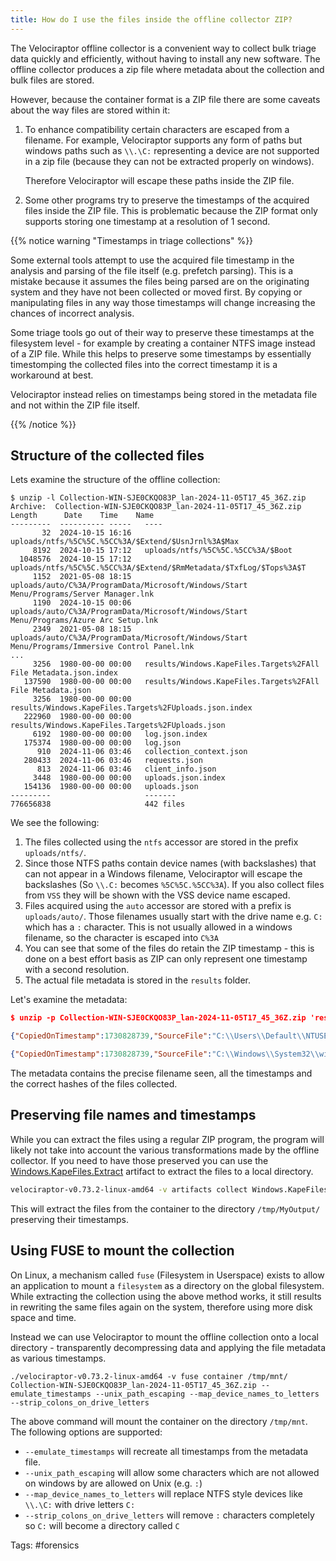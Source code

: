 ```yaml
---
title: How do I use the files inside the offline collector ZIP?
---
```


The Velociraptor offline collector is a convenient way to collect bulk
triage data quickly and efficiently, without having to install any new
software. The offline collector produces a zip file where metadata
about the collection and bulk files are stored.

However, because the container format is a ZIP file there are some
caveats about the way files are stored within it:

1. To enhance compatibility certain characters are escaped from a
   filename. For example, Velociraptor supports any form of paths but
   windows paths such as `\\.\C:` representing a device are not
   supported in a zip file (because they can not be extracted properly
   on windows).

   Therefore Velociraptor will escape these paths inside the ZIP file.

2. Some other programs try to preserve the timestamps of the acquired
   files inside the ZIP file. This is problematic because the ZIP
   format only supports storing one timestamp at a resolution of 1
   second.

{{% notice warning "Timestamps in triage collections" %}}

Some external tools attempt to use the acquired file timestamp in the
analysis and parsing of the file itself (e.g. prefetch parsing). This
is a mistake because it assumes the files being parsed are on the
originating system and they have not been collected or moved first. By
copying or manipulating files in any way those timestamps will change
increasing the chances of incorrect analysis.

Some triage tools go out of their way to preserve these timestamps at
the filesystem level - for example by creating a container NTFS image
instead of a ZIP file. While this helps to preserve some timestamps by
essentially timestomping the collected files into the correct
timestamp it is a workaround at best.

Velociraptor instead relies on timestamps being stored in the metadata
file and not within the ZIP file itself.

{{% /notice %}}

## Structure of the collected files

Lets examine the structure of the offline collection:

```
$ unzip -l Collection-WIN-SJE0CKQO83P_lan-2024-11-05T17_45_36Z.zip
Archive:  Collection-WIN-SJE0CKQO83P_lan-2024-11-05T17_45_36Z.zip
Length      Date    Time    Name
---------  ---------- -----   ----
       32  2024-10-15 16:16   uploads/ntfs/%5C%5C.%5CC%3A/$Extend/$UsnJrnl%3A$Max
     8192  2024-10-15 17:12   uploads/ntfs/%5C%5C.%5CC%3A/$Boot
  1048576  2024-10-15 17:12   uploads/ntfs/%5C%5C.%5CC%3A/$Extend/$RmMetadata/$TxfLog/$Tops%3A$T
     1152  2021-05-08 18:15   uploads/auto/C%3A/ProgramData/Microsoft/Windows/Start Menu/Programs/Server Manager.lnk
     1190  2024-10-15 00:06   uploads/auto/C%3A/ProgramData/Microsoft/Windows/Start Menu/Programs/Azure Arc Setup.lnk
     2349  2021-05-08 18:15   uploads/auto/C%3A/ProgramData/Microsoft/Windows/Start Menu/Programs/Immersive Control Panel.lnk
...
     3256  1980-00-00 00:00   results/Windows.KapeFiles.Targets%2FAll File Metadata.json.index
   137590  1980-00-00 00:00   results/Windows.KapeFiles.Targets%2FAll File Metadata.json
     3256  1980-00-00 00:00   results/Windows.KapeFiles.Targets%2FUploads.json.index
   222960  1980-00-00 00:00   results/Windows.KapeFiles.Targets%2FUploads.json
     6192  1980-00-00 00:00   log.json.index
   175374  1980-00-00 00:00   log.json
      910  2024-11-06 03:46   collection_context.json
   280433  2024-11-06 03:46   requests.json
      813  2024-11-06 03:46   client_info.json
     3448  1980-00-00 00:00   uploads.json.index
   154136  1980-00-00 00:00   uploads.json
---------                     -------
776656838                     442 files
```

We see the following:

1. The files collected using the `ntfs` accessor are stored in the
   prefix `uploads/ntfs/`.
2. Since those NTFS paths contain device names (with backslashes) that
   can not appear in a Windows filename, Velociraptor will escape the
   backslashes (So `\\.C:` becomes `%5C%5C.%5CC%3A`). If you also
   collect files from `VSS` they will be shown with the VSS device
   name escaped.
3. Files acquired using the `auto` accessor are stored with a prefix
   is `uploads/auto/`. Those filenames usually start with the drive
   name e.g. `C:` which has a `:` character. This is not usually
   allowed in a windows filename, so the character is escaped into
   `C%3A`
4. You can see that some of the files do retain the ZIP timestamp -
   this is done on a best effort basis as ZIP can only represent one
   timestamp with a second resolution.
5. The actual file metadata is stored in the `results` folder.


Let's examine the metadata:

```json
$ unzip -p Collection-WIN-SJE0CKQO83P_lan-2024-11-05T17_45_36Z.zip 'results/Windows.KapeFiles.Targets%2FUploads.json' | head -50 | tail -2

{"CopiedOnTimestamp":1730828739,"SourceFile":"C:\\Users\\Default\\NTUSER.DAT","DestinationFile":"C:\\Users\\Default\\NTUSER.DAT","FileSize":262144,"SourceFileSha256":"e05793b7ad9bb379514dcb59e778daeb76660cd19a009ee1d8d0dbcd4ed25de0","Created":"2021-05-08T08:06:51.7462883Z","Changed":"2024-10-14T15:32:30.3560316Z","Modified":"2024-10-14T15:32:30.3560316Z","LastAccessed":"2024-10-14T15:32:30.3560316Z","_Source":"Generic.Collectors.File/Uploads"}

{"CopiedOnTimestamp":1730828739,"SourceFile":"C:\\Windows\\System32\\winevt\\Logs\\HardwareEvents.evtx","DestinationFile":"C:\\Windows\\System32\\winevt\\Logs\\HardwareEvents.evtx","FileSize":69632,"SourceFileSha256":"f5f9e97a6b1ec8d46a9bd5b9d4ccae96521b85517b0337b248814d2e974a968b","Created":"2024-10-15T06:16:46.6761566Z","Changed":"2024-10-15T06:17:06.4886135Z","Modified":"2024-10-15T06:17:06.4886135Z","LastAccessed":"2024-10-15T06:17:06.4886135Z","_Source":"Generic.Collectors.File/Uploads"}
```

The metadata contains the precise filename seen, all the timestamps
and the correct hashes of the files collected.

## Preserving file names and timestamps

While you can extract the files using a regular ZIP program, the
program will likely not take into account the various transformations
made by the offline collector. If you need to have those preserved you
can use the
[Windows.KapeFiles.Extract](https://docs.velociraptor.app/artifact_references/pages/windows.kapefiles.extract/)
artifact to extract the files to a local directory.

```bash
velociraptor-v0.73.2-linux-amd64 -v artifacts collect Windows.KapeFiles.Extract --args ContainerPath=Collection-WIN-SJE0CKQO83P_lan-2024-11-05T17_45_36Z.zip --args OutputDirectory=/tmp/MyOutput/
```

This will extract the files from the container to the directory
`/tmp/MyOutput/` preserving their timestamps.


## Using FUSE to mount the collection

On Linux, a mechanism called `fuse` (Filesystem in Userspace) exists
to allow an application to mount a `filesystem` as a directory on the
global filesystem. While extracting the collection using the above
method works, it still results in rewriting the same files again on
the system, therefore using more disk space and time.

Instead we can use Velociraptor to mount the offline collection onto a
local directory - transparently decompressing data and applying the
file metadata as various timestamps.

```
./velociraptor-v0.73.2-linux-amd64 -v fuse container /tmp/mnt/ Collection-WIN-SJE0CKQO83P_lan-2024-11-05T17_45_36Z.zip --emulate_timestamps --unix_path_escaping --map_device_names_to_letters --strip_colons_on_drive_letters
```

The above command will mount the container on the directory
`/tmp/mnt`. The following options are supported:

* `--emulate_timestamps` will recreate all timestamps from the metadata file.
* `--unix_path_escaping` will allow some characters which are not allowed on windows by are allowed on Unix (e.g. `:`)
* `--map_device_names_to_letters` will replace NTFS style devices like `\\.\C:` with drive letters `C:`
* `--strip_colons_on_drive_letters` will remove `:` characters completely so `C:` will become a directory called `C`

Tags: #forensics
